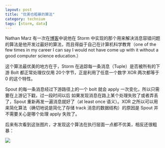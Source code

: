 ```yaml
---
layout: post
title: "优美也粗暴的算法"
category: technium
tags: [storm, data]
---
```



Nathan Marz 有一次在[博客](http://nathanmarz.com/blog/history-of-apache-storm-and-lessons-learned.html)中说他在 Storm 中实现的那个用来解决消息容错问题的算法是他开发过最好的算法，而且得益于自己在计算机科学教育（one of the few times in my career I can say I would not have come up with it without a good computer science education.）

这个算法最优美的地方在于，Storm 在追踪每一条消息（Tuple）是否被所有的下游 Bolt 都正常处理仅仅用 20个字节，正是利用了任意一个数字 XOR 两次都等于 0 的这个特性。

Spout 的每一条消息经过下游路径上的一个 bolt 就会 apply 一次变化，所以只需要在上游记下戳，过一段时间以后 如果发现消息在路上某个处理失败了或者弄丢了，Spout 重新再发一遍消息就好了（at least once 语义）。XOR 之所以可以用来简化算法（确切地说是简化了存储 track 消息的数据结构）的原因是 Spout 并不需要关心是哪个处理 apply 失败了。

后来有次看到这张图片，才发现这个算法在执行层面一点都不优美，相反还很粗暴：

![](http://ww3.sinaimg.cn/large/534218ffgw1fado8pks5gg20e0070ab6.gif)